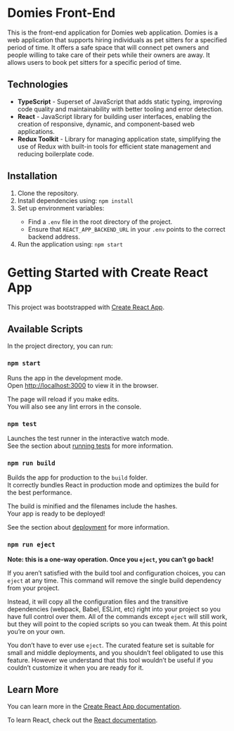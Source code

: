 <h1 align="left">Domies Front-End</h1>
<p>This is the front-end application for Domies web application. Domies is a web application that supports hiring individuals as pet sitters for a specified period of time. It offers a safe space that will connect pet owners and people willing to take care of their pets while their owners are away. It allows users to book pet sitters for a specific period of time. </p>

<h2 align="left">Technologies</h2>

<ul>
  <li><b>TypeScript</b> - Superset of JavaScript that adds static typing, improving code quality and maintainability with better tooling and error detection.</li>
  <li><b>React</b> - JavaScript library for building user interfaces, enabling the creation of responsive, dynamic, and component-based web applications.</li>
  <li><b>Redux Toolkit</b> - Library for managing application state, simplifying the use of Redux with built-in tools for efficient state management and reducing boilerplate code.</li>
</ul>

<h2 align="left">Installation</h2>
<ol>
  <li>Clone the repository.</li>
  <li>Install dependencies using: <code>npm install</code> </li>
  <li>Set up environment variables:</li>
  <ul>
    <li>Find a <code>.env</code> file in the root directory of the project.</li>
    <li>Ensure that <code>REACT_APP_BACKEND_URL</code> in your <code>.env</code> points to the correct backend address.</li>
  </ul>
  <li>Run the application using: <code>npm start</code> </li>
</ol>






# Getting Started with Create React App

This project was bootstrapped with [Create React App](https://github.com/facebook/create-react-app).

## Available Scripts

In the project directory, you can run:

### `npm start`

Runs the app in the development mode.\
Open [http://localhost:3000](http://localhost:3000) to view it in the browser.

The page will reload if you make edits.\
You will also see any lint errors in the console.

### `npm test`

Launches the test runner in the interactive watch mode.\
See the section about [running tests](https://facebook.github.io/create-react-app/docs/running-tests) for more information.

### `npm run build`

Builds the app for production to the `build` folder.\
It correctly bundles React in production mode and optimizes the build for the best performance.

The build is minified and the filenames include the hashes.\
Your app is ready to be deployed!

See the section about [deployment](https://facebook.github.io/create-react-app/docs/deployment) for more information.

### `npm run eject`

**Note: this is a one-way operation. Once you `eject`, you can’t go back!**

If you aren’t satisfied with the build tool and configuration choices, you can `eject` at any time. This command will remove the single build dependency from your project.

Instead, it will copy all the configuration files and the transitive dependencies (webpack, Babel, ESLint, etc) right into your project so you have full control over them. All of the commands except `eject` will still work, but they will point to the copied scripts so you can tweak them. At this point you’re on your own.

You don’t have to ever use `eject`. The curated feature set is suitable for small and middle deployments, and you shouldn’t feel obligated to use this feature. However we understand that this tool wouldn’t be useful if you couldn’t customize it when you are ready for it.

## Learn More

You can learn more in the [Create React App documentation](https://facebook.github.io/create-react-app/docs/getting-started).

To learn React, check out the [React documentation](https://reactjs.org/).
